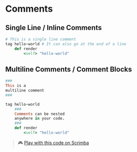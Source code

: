 # Comments

## Single Line / Inline Comments

```ruby
# This is a single line comment
tag hello-world # It can also go at the end of a line
    def render
        <self> "hello-world"
```

## Multiline Comments / Comment Blocks

```ruby
###
This is a 
multiline comment
###

tag hello-world 
    ###
    Comments can be nested 
    anywhere in your code.
    ### 
    def render
        <self> "hello-world"
```

> 🎮 [Play with this code on Scrimba](https://scrimba.com/c/cKpJRvTg)

